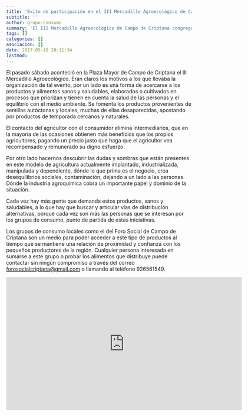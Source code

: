 ```yaml
---
title: 'Éxito de participación en el III Mercadillo Agroecológico de Campo de Criptana'
subtitle: ''
author: grupo-consumo
summary: 'El III Mercadillo Agroecológico de Campo de Criptana congregó al una veintena de productoras y productores de Castilla-La Mancha demostrando que es económicamente viable una agricultura y una ganadería ecológicas que respeten el medio ambiente en nuestra región. '
tags: []
categories: []
asociacion: []
date: 2017-05-10 20:11:34
lastmod:
---
```


El pasado sábado aconteció en la Plaza Mayor de Campo de Criptana el III Mercadillo Agroecológico. Eran claros los motivos a los que llevaba la organización de tal evento, por un lado es una forma de acercarse a los productos y alimentos sanos y saludables, elaborados o cultivados en procesos que priorizan y tienen en cuenta la salud de las personas y el equilibrio con el medio ambiente. Se fomenta los productos provenientes de semillas autóctonas y locales, muchas de ellas desaparecidas, apostando por productos de temporada cercanos y naturales.

El contacto del agricultor con el consumidor elimina intermediarios, que en la mayoría de las ocasiones obtienen más beneficios que los propios agricultores, pagando un precio justo que haga que el agricultor vea recompensado y remunerado su digno esfuerzo.

Por otro lado hacernos descubrir las dudas y sombras que están presentes en este modelo de agricultura actualmente implantado, industrializada, manipulada y dependiente, dónde lo que prima es el negocio, crea desequilibrios sociales, contaminación, dejando a un lado a las personas. Dónde la industria agroquímica cobra un importante papel y dominio de la situación.

Cada vez hay más gente que demanda estos productos, sanos y saludables, a lo que hay que buscar y articular vías de distribución alternativas, porque cada vez son más las personas que se interesan por los grupos de consumo, punto de partida de estas iniciativas.

Los grupos de consumo locales como el del Foro Social de Campo de Criptana son un medio para poder acceder a este tipo de productos al tiempo que se mantiene una relación de proximidad y confianza con los pequeños productores de la región. Cualquier persona interesada en sumarse a este grupo o probar los alimentos que distribuye puede contactar sin ningún compromiso a través del correo forosocialcriptana@gmail.com o llamando al teléfono 926561549. 



<iframe width="640" height="360" src="https://www.youtube-nocookie.com/embed/-g_UtbChTQ4?rel=0" frameborder="0" allowfullscreen></iframe>

